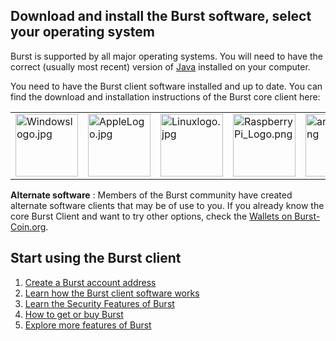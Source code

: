 Download and install the Burst software, select your operating system
---------------------------------------------------------------------

Burst is supported by all major operating systems. You will need to have the correct (usually most recent) version of [Java](https://www.java.com/download/) installed on your computer.

You need to have the Burst client software installed and up to date. You can find the download and installation instructions of the Burst core client here:

  

|                                                                                         |                                                                                   |                                                                                   |                                                                                                        |                                                                             |
|-----------------------------------------------------------------------------------------|-----------------------------------------------------------------------------------|-----------------------------------------------------------------------------------|--------------------------------------------------------------------------------------------------------|-----------------------------------------------------------------------------|
| <img src="Windowslogo.jpg" title="Windowslogo.jpg" alt="Windowslogo.jpg" width="100" /> | <img src="AppleLogo.jpg" title="AppleLogo.jpg" alt="AppleLogo.jpg" width="100" /> | <img src="Linuxlogo.jpg" title="Linuxlogo.jpg" alt="Linuxlogo.jpg" width="100" /> | <img src="RaspberryPi_Logo.png" title="RaspberryPi_Logo.png" alt="RaspberryPi_Logo.png" width="100" /> | <img src="android.png" title="android.png" alt="android.png" width="100" /> |

**Alternate software** : Members of the Burst community have created alternate software clients that may be of use to you. If you already know the core Burst Client and want to try other options, check the [Wallets on Burst-Coin.org](https://www.burst-coin.org/download-wallet/).

Start using the Burst client
----------------------------

1.  [Create a Burst account address](how-to-createaccount.md)
2.  [Learn how the Burst client software works](burst-client-interface.md)
3.  [Learn the Security Features of Burst](secure-your-burst.md)
4.  [How to get or buy Burst](faq-how-do-i-get-burst-3f.md)
5.  [Explore more features of Burst](current-features.md)

